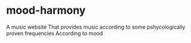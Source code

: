 # mood-harmony
A music website
That provides music according to some pshycologically proven frequencies 
According to mood
